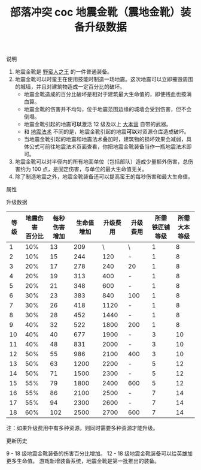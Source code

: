 ﻿---
title: "部落冲突 coc 地震金靴（震地金靴）装备升级数据"
navTitle: "地震金靴"
shownTitle: "地震金靴（震地金靴）"
description: "地震金靴是野蛮人之王的一件普通装备。地震金靴可以时蛮王在使用技能时制造一场地震。这次地震可以立即摧毁周围的城墙，并且对建筑物造成一定百分比的破坏。地震金靴可以对半径内的所有地面单位（包括部队）造成少量额外伤害……"
module: upgrade-home
imgFolder: home_heroes/0702
wiki: https://clashofclans.fandom.com/wiki/Earthquake_Boots
canonical: /upgrade/0702-Earthquake-Boots
---

<UnitInfo :folder="$frontmatter.imgFolder" imgSrc="Earthquake_Boots_info.png" :imgAlt="$frontmatter.navTitle" description="引发强烈地震，摧毁城墙并对建筑造成伤害。" />

<SmallTitle>说明</SmallTitle>

1. 地震金靴是 [野蛮人之王](/upgrade/0200-Barbarian-King) 的一件普通装备。
2. 地震金靴可以时蛮王在使用技能时制造一场地震。这次地震可以立即摧毁周围的城墙，并且对建筑物造成一定百分比的破坏。
   - 地震金靴造成的百分比破坏是相对于建筑最大生命值的，即使残血也按满血算。
   - 地震金靴的伤害并不均匀，位于地震范围边缘的城墙会受到伤害，但不会倒塌。
   - 地震金靴引起的地震**可以**激活 12 级及以上 [大本营](/upgrade/0400-Town-Hall) 自带的武器。
   - 和 [地震法术](/upgrade/0181-Earthquake-Spell) 不同的是，地震金靴引起的地震**可以**对资源仓库造成破坏。
   - 当地震金靴引起的地震和地震法术叠加时，建筑物的损坏效果会减弱，具体公式可前往地震法术页面查看，你把地震金靴装备当作一瓶地震法术即可。
3. 地震金靴可以对半径内的所有地面单位（包括部队）造成少量额外伤害，总伤害约为 100 点，是固定伤害，与单位的最大生命值无关。
4. 除了制造地震之外，地震金靴装备还可以提高蛮王的每秒伤害和最大生命值。

<SmallTitle>属性</SmallTitle>

<UnitProperties>
    <UnitProperty pKey="技能类型" pValue="主动技能" />
    <UnitProperty pKey="装备稀有度" pValue="普通" />
    <UnitProperty pKey="所需铁匠铺等级" pValue="1" />
    <UnitProperty pKey="所需大本等级" pValue="8" />
</UnitProperties>

<SmallTitle>升级数据</SmallTitle>

<script setup>
const tableExtraInfo = [
    {
        "column": 4,
        "type": "cost",
        "icon": "Shiny_Ore",
        "noGoldPass": true
    },
    {
        "column": 5,
        "type": "cost",
        "icon": "Glowy_Ore",
        "noGoldPass": true
    }
];
</script>

<UnitTable :tableExtraInfo="tableExtraInfo">

| 等级 |地震伤害<br>百分比|每秒伤害<br>增加|生命值增加|升级费用|升级费用|所需<br>铁匠铺等级|所需<br>大本等级|
| ---- |       ---      |      ---      |   ---   |   ---  |  ---  |       ---      |       ---      |
|   1  |       10%      |       13      |    209  |    \   |   \   |        1       |        8       |
|   2  |       10%      |       15      |    244  |   120  |   -   |        1       |        8       |
|   3  |       20%      |       17      |    278  |   240  |   20  |        1       |        8       |
|   4  |       20%      |       19      |    313  |   400  |   -   |        1       |        8       |
|   5  |       20%      |       21      |    348  |   600  |   -   |        1       |        8       |
|   6  |       30%      |       23      |    383  |   840  |  100  |        1       |        8       |
|   7  |       30%      |       26      |    418  |  1120  |   -   |        1       |        8       |
|   8  |       30%      |       28      |    452  |  1440  |   -   |        1       |        8       |
|   9  |       40%      |       32      |    522  |  1800  |  200  |        1       |        8       |
|  10  |       40%      |       40      |    677  |  1900  |   -   |        3       |       10       |
|  11  |       40%      |       48      |    831  |  2000  |   -   |        3       |       10       |
|  12  |       50%      |       55      |    986  |  2100  |  400  |        3       |       10       |
|  13  |       50%      |       63      |   1200  |  2200  |   -   |        5       |       12       |
|  14  |       50%      |       71      |   1500  |  2300  |   -   |        5       |       12       |
|  15  |       55%      |       79      |   1800  |  2400  |  600  |        5       |       12       |
|  16  |       55%      |       86      |   2100  |  2500  |   -   |        7       |       14       |
|  17  |       55%      |       94      |   2300  |  2600  |   -   |        7       |       14       |
|  18  |       60%      |      102      |   2500  |  2700  |  600  |        7       |       14       |
</UnitTable>

注：如果升级费用中有多种资源，则同时需要多种资源才能升级。

<SmallTitle>更新历史</SmallTitle>

<Timeline>
    <TimelineItem date="2024/09/09">
        <TimelineRow>9 - 18 级地震金靴装备的伤害百分比增加。</TimelineRow>
        <TimelineRow>12 - 18 级地震金靴装备可以给英雄加更多生命值。</TimelineRow>
    </TimelineItem>
    <TimelineItem date="2023/12/12">
        <TimelineRow>游戏新增装备系统，地震金靴是第一批推出的装备。</TimelineRow>
    </TimelineItem>
    <TimelineItem :historyBottom="true" />
</Timeline>